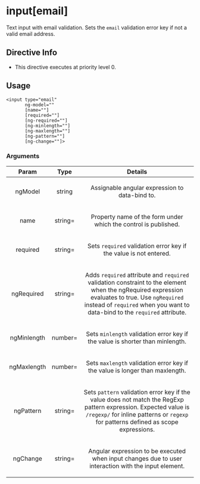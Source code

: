 



# input[email]








Text input with email validation. Sets the `email` validation error key if not a valid email
address.








## Directive Info


* This directive executes at priority level 0.


## Usage
```
<input type="email"
       ng-model=""
       [name=""]
       [required=""]
       [ng-required=""]
       [ng-minlength=""]
       [ng-maxlength=""]
       [ng-pattern=""]
       [ng-change=""]>
```


### Arguments

| Param | Type | Details |
| :--: | :--: | :--: |
| ngModel | string | <p>Assignable angular expression to data-bind to.</p>  |
| name | string= | <p>Property name of the form under which the control is published.</p>  |
| required | string= | <p>Sets <code>required</code> validation error key if the value is not entered.</p>  |
| ngRequired | string= | <p>Adds <code>required</code> attribute and <code>required</code> validation constraint to the element when the ngRequired expression evaluates to true. Use <code>ngRequired</code> instead of <code>required</code> when you want to data-bind to the <code>required</code> attribute.</p>  |
| ngMinlength | number= | <p>Sets <code>minlength</code> validation error key if the value is shorter than minlength.</p>  |
| ngMaxlength | number= | <p>Sets <code>maxlength</code> validation error key if the value is longer than maxlength.</p>  |
| ngPattern | string= | <p>Sets <code>pattern</code> validation error key if the value does not match the RegExp pattern expression. Expected value is <code>/regexp/</code> for inline patterns or <code>regexp</code> for patterns defined as scope expressions.</p>  |
| ngChange | string= | <p>Angular expression to be executed when input changes due to user interaction with the input element.</p>  |




